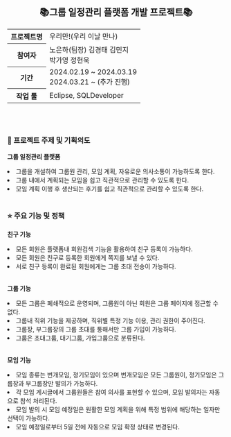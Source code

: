 <h2 align="center">📚그룹 일정관리 플랫폼 개발 프로젝트📚</h2>
<table align="center">
<tr>
  <th>프로젝트명</th>
  <td>우리만!(우리 이날 만나)</td>
</tr>
<tr>
  <th>참여자</th>
  <td>노은하(팀장) 김경태 김민지<br>박가영 정현욱</td>
</tr>
<tr>
  <th>기간</th>
  <td>2024.02.19 ~ 2024.03.19<br>2024.03.21 ~ (추가 진행)</td>
</tr>
<tr>
  <th>작업 툴</th>
  <td>Eclipse, SQLDeveloper</td>
</tr>
</table>
<br><br>

<h3>📝 프로젝트 주제 및 기획의도</h3>
<p><b>그룹 일정관리 플랫폼</b></p>
<li>그룹을 개설하여 그룹원 관리, 모임 계획, 자유로운 의사소통이 가능하도록 한다.</li>
<li>그룹 내에서 계획되는 모임을 쉽고 직관적으로 관리할 수 있도록 한다.</li>
<li>모임 계획 이행 후 생산되는 후기를 쉽고 직관적으로 관리할 수 있도록 한다.</li>
<br>
<h3>⭐ 주요 기능 및 정책</h3>
<p><b>친구 기능</b></p>
<li>모든 회원은 플랫폼내 회원검색 기능을 활용하여 친구 등록이 가능하다.</li>
<li>모든 회원은 친구로 등록한 회원에게 쪽지를 보낼 수 있다.</li>
<li>서로 친구 등록이 완료된 회원에게는 그룹 초대 전송이 가능하다.</li>
<br>
<p><b>그룹 기능</b></p>
<li>모든 그룹은 폐쇄적으로 운영되며, 그룹원이 아닌 회원은 그룹 페이지에 접근할 수 없다.</li>
<li>그룹내 직위 기능을 제공하며, 직위별 특정 기능 이용, 관리 권한이 주어진다.</li>
<li>그룹장, 부그룹장의 그룹 초대를 통해서만 그룹 가입이 가능하다.</li>
<li>그룹은 초대그룹, 대기그룹, 가입그룹으로 분류된다.</li>
<br>
<p><b>모임 기능</b></p>
<li>모임 종류는 번개모임, 정기모임이 있으며 번개모임은 모든 그룹원이, 정기모임은 그룹장과 부그룹장만 발의가 가능하다.</li>
<li>각 모임 게시글에서 그룹원들은 참여 의사를 표현할 수 있으며, 모임 발의자는 자동으로 참석 처리된다.</li>
<li>모임 발의 시 모임 예정일은 원활한 모임 계획을 위해 특정 범위에 해당하는 일자만 선택이 가능하다.</li>
<li>모임 예정일로부터 5일 전에 자동으로 모임 확정 상태로 변경된다.</li>



